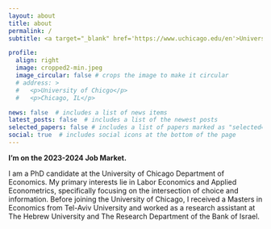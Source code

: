 ```yaml
---
layout: about
title: about
permalink: /
subtitle: <a target="_blank" href='https://www.uchicago.edu/en'>University of Chicago</a>, <a target="_blank" href='https://economics.uchicago.edu/'> Department of Economics </a>

profile:
  align: right
  image: cropped2-min.jpeg
  image_circular: false # crops the image to make it circular
  # address: >
  #   <p>University of Chicgo</p>
  #   <p>Chicago, IL</p>

news: false  # includes a list of news items
latest_posts: false  # includes a list of the newest posts
selected_papers: false # includes a list of papers marked as "selected={true}"
social: true  # includes social icons at the bottom of the page
---
```

**I’m on the 2023-2024 Job Market.**

I am a PhD candidate at the University of Chicago Department of Economics. My primary interests lie in Labor Economics and Applied Econometrics, specifically focusing on the intersection of choice and information. Before joining the University of Chicago, I received a Masters in Economics from Tel-Aviv University and worked as a research assistant at The Hebrew University and The Research Department of the Bank of Israel.


<!-- Write your biography here. Tell the world about yourself. Link to your favorite [subreddit](http://reddit.com). You can put a picture in, too. The code is already in, just name your picture `prof_pic.jpg` and put it in the `img/` folder.

Put your address / P.O. box / other info right below your picture. You can also disable any of these elements by editing `profile` property of the YAML header of your `_pages/about.md`. Edit `_bibliography/papers.bib` and Jekyll will render your [publications page](/al-folio/publications/) automatically.

Link to your social media connections, too. This theme is set up to use [Font Awesome icons](http://fortawesome.github.io/Font-Awesome/) and [Academicons](https://jpswalsh.github.io/academicons/), like the ones below. Add your Facebook, Twitter, LinkedIn, Google Scholar, or just disable all of them. -->
